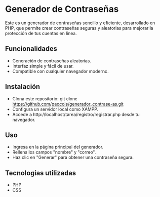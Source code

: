 # Generador de Contraseñas
Este es un generador de contraseñas sencillo y eficiente, desarrollado en PHP, que permite crear contraseñas seguras y aleatorias para mejorar la protección de tus cuentas en línea.

## Funcionalidades
- Generación de contraseñas aleatorias.
- Interfaz simple y fácil de usar.
- Compatible con cualquier navegador moderno.
  
## Instalación
- Clona este repositorio:
git clone https://github.com/paocols/generador_contrase-as.git
- Configura un servidor local como XAMPP.
- Accede a http://localhost/tarea/registro/registrar.php desde tu navegador.

## Uso
- Ingresa en la página principal del generador.
- Rellena los campos "nombre" y "correo". 
- Haz clic en "Generar" para obtener una contraseña segura.

## Tecnologías utilizadas
- PHP
- CSS
